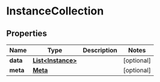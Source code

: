 
# InstanceCollection

## Properties
Name | Type | Description | Notes
------------ | ------------- | ------------- | -------------
**data** | [**List&lt;Instance&gt;**](Instance.md) |  |  [optional]
**meta** | [**Meta**](Meta.md) |  |  [optional]



